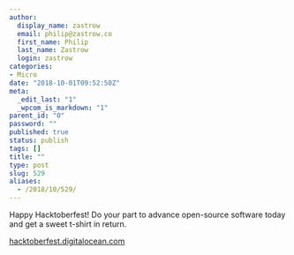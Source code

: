 ```yaml
---
author:
  display_name: zastrow
  email: philip@zastrow.co
  first_name: Philip
  last_name: Zastrow
  login: zastrow
categories:
- Micro
date: "2018-10-01T09:52:50Z"
meta:
  _edit_last: "1"
  _wpcom_is_markdown: "1"
parent_id: "0"
password: ""
published: true
status: publish
tags: []
title: ""
type: post
slug: 529
aliases:
  - /2018/10/529/
---
```

<p>Happy Hacktoberfest! Do your part to advance open-source software today and get a sweet t-shirt in return.</p>
<p><a href="https://hacktoberfest.digitalocean.com/">hacktoberfest.digitalocean.com</a></p>
